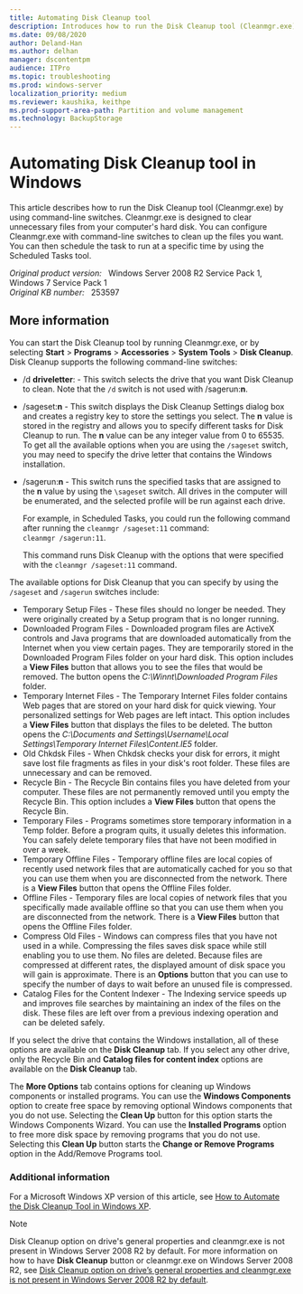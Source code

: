 ```yaml
---
title: Automating Disk Cleanup tool
description: Introduces how to run the Disk Cleanup tool (Cleanmgr.exe) by using command-line switches.
ms.date: 09/08/2020
author: Deland-Han
ms.author: delhan
manager: dscontentpm
audience: ITPro
ms.topic: troubleshooting
ms.prod: windows-server
localization_priority: medium
ms.reviewer: kaushika, keithpe
ms.prod-support-area-path: Partition and volume management
ms.technology: BackupStorage
---
```

# Automating Disk Cleanup tool in Windows

This article describes how to run the Disk Cleanup tool (Cleanmgr.exe) by using command-line switches. Cleanmgr.exe is designed to clear unnecessary files from your computer's hard disk. You can configure Cleanmgr.exe with command-line switches to clean up the files you want. You can then schedule the task to run at a specific time by using the Scheduled Tasks tool.

_Original product version:_ &nbsp; Windows Server 2008 R2 Service Pack 1, Windows 7 Service Pack 1  
_Original KB number:_ &nbsp; 253597

## More information

You can start the Disk Cleanup tool by running Cleanmgr.exe, or by selecting **Start** > **Programs** > **Accessories** > **System Tools** > **Disk Cleanup**. Disk Cleanup supports the following command-line switches:

- /d **driveletter**: - This switch selects the drive that you want Disk Cleanup to clean. Note that the `/d` switch is not used with /sagerun:**n**.
- /sageset:**n** - This switch displays the Disk Cleanup Settings dialog box and creates a registry key to store the settings you select. The **n** value is stored in the registry and allows you to specify different tasks for Disk Cleanup to run. The **n** value can be any integer value from 0 to 65535. To get all the available options when you are using the `/sageset` switch, you may need to specify the drive letter that contains the Windows installation.
- /sagerun:**n** - This switch runs the specified tasks that are assigned to the **n** value by using the `\sageset` switch. All drives in the computer will be enumerated, and the selected profile will be run against each drive.

  For example, in Scheduled Tasks, you could run the following command after running the `cleanmgr /sageset:11` command:  
  `cleanmgr /sagerun:11`.

  This command runs Disk Cleanup with the options that were specified with the `cleanmgr /sageset:11` command.

The available options for Disk Cleanup that you can specify by using the `/sageset` and `/sagerun` switches include:

- Temporary Setup Files - These files should no longer be needed. They were originally created by a Setup program that is no longer running.
- Downloaded Program Files - Downloaded program files are ActiveX controls and Java programs that are downloaded automatically from the Internet when you view certain pages. They are temporarily stored in the Downloaded Program Files folder on your hard disk. This option includes a **View Files** button that allows you to see the files that would be removed. The button opens the *C:\Winnt\Downloaded Program Files* folder.
- Temporary Internet Files - The Temporary Internet Files folder contains Web pages that are stored on your hard disk for quick viewing. Your personalized settings for Web pages are left intact. This option includes a **View Files** button that displays the files to be deleted. The button opens the *C:\Documents and Settings\Username\Local Settings\Temporary Internet Files\Content.IE5* folder.
- Old Chkdsk Files - When Chkdsk checks your disk for errors, it might save lost file fragments as files in your disk's root folder. These files are unnecessary and can be removed.
- Recycle Bin - The Recycle Bin contains files you have deleted from your computer. These files are not permanently removed until you empty the Recycle Bin. This option includes a **View Files** button that opens the Recycle Bin.
- Temporary Files - Programs sometimes store temporary information in a Temp folder. Before a program quits, it usually deletes this information. You can safely delete temporary files that have not been modified in over a week.
- Temporary Offline Files - Temporary offline files are local copies of recently used network files that are automatically cached for you so that you can use them when you are disconnected from the network. There is a **View Files** button that opens the Offline Files folder.
- Offline Files - Temporary files are local copies of network files that you specifically made available offline so that you can use them when you are disconnected from the network. There is a **View Files** button that opens the Offline Files folder.
- Compress Old Files - Windows can compress files that you have not used in a while. Compressing the files saves disk space while still enabling you to use them. No files are deleted. Because files are compressed at different rates, the displayed amount of disk space you will gain is approximate. There is an **Options** button that you can use to specify the number of days to wait before an unused file is compressed.
- Catalog Files for the Content Indexer - The Indexing service speeds up and improves file searches by maintaining an index of the files on the disk. These files are left over from a previous indexing operation and can be deleted safely.

If you select the drive that contains the Windows installation, all of these options are available on the **Disk Cleanup** tab. If you select any other drive, only the Recycle Bin and **Catalog files for content index** options are available on the **Disk Cleanup** tab.

The **More Options** tab contains options for cleaning up Windows components or installed programs. You can use the **Windows Components** option to create free space by removing optional Windows components that you do not use. Selecting the **Clean Up** button for this option starts the Windows Components Wizard. You can use the **Installed Programs** option to free more disk space by removing programs that you do not use. Selecting this **Clean Up** button starts the **Change or Remove Programs** option in the Add/Remove Programs tool.

### Additional information

For a Microsoft Windows XP version of this article, see [How to Automate the Disk Cleanup Tool in Windows XP](https://support.microsoft.com/help/315246).

> [!NOTE]
> Disk Cleanup option on drive's general properties and cleanmgr.exe is not present in  Windows Server 2008 R2 by default. For more information on how to have **Disk Cleanup** button or cleanmgr.exe on Windows Server 2008 R2, see [Disk Cleanup option on drive’s general properties and cleanmgr.exe is not present in Windows Server 2008 R2 by default](/previous-versions/windows/it-pro/windows-server-2008-R2-and-2008/ff630161(v=ws.10)).

